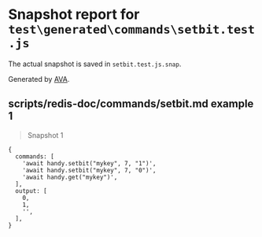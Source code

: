 # Snapshot report for `test\generated\commands\setbit.test.js`

The actual snapshot is saved in `setbit.test.js.snap`.

Generated by [AVA](https://ava.li).

## scripts/redis-doc/commands/setbit.md example 1

> Snapshot 1

    {
      commands: [
        'await handy.setbit("mykey", 7, "1")',
        'await handy.setbit("mykey", 7, "0")',
        'await handy.get("mykey")',
      ],
      output: [
        0,
        1,
        ' ',
      ],
    }
